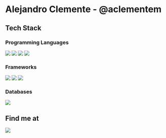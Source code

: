 # Alejandro Clemente - @aclementem

## Tech Stack

### Programming Languages
<p>
<img src="https://img.shields.io/badge/HTML5-E34F26?style=for-the-badge&logo=html5&logoColor=white" />
<img src="https://img.shields.io/badge/CSS3-1572B6?style=for-the-badge&logo=css3&logoColor=white" />
<img src="https://img.shields.io/badge/PHP-777BB4?style=for-the-badge&logo=php&logoColor=white" />
<img src="https://img.shields.io/badge/JavaScript-323330?style=for-the-badge&logo=javascript" />
</p>

### Frameworks
<p>
<img src="https://img.shields.io/badge/Bootstrap-7952B3?style=for-the-badge&logo=bootstrap&logoColor=white" />
<img src="https://img.shields.io/badge/Tailwindcss-0F172A?style=for-the-badge&logo=tailwindcss" />
<img src="https://img.shields.io/badge/Angular-0F0F11?style=for-the-badge&logo=angular" />
</p>

### Databases
<p>
<img src="https://img.shields.io/badge/MySQL-4479A1?style=for-the-badge&logo=mysql&logoColor=white" />
</p>

## Find me at
<a href="https://www.linkedin.com/in/aclementem/"><img src="https://img.shields.io/badge/LinkedIn-0077B5?style=for-the-badge&logo=linkedin&logoColor=white" /></a>

